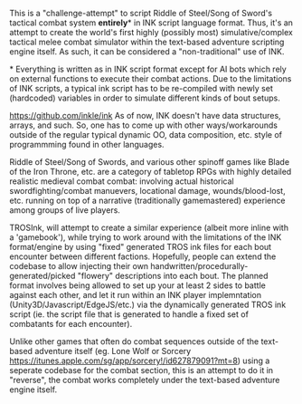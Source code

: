 This is a "challenge-attempt" to script Riddle of Steel/Song of Sword's tactical combat system **entirely*** in INK script language format. Thus, it's an attempt to create the world's first highly (possibly most) simulative/complex tactical melee combat simulator within the text-based adventure scripting engine itself. As such, it can be considered a "non-traditional" use of INK.

\* Everything is written as in INK script format except for AI bots which rely on external functions to execute their combat actions. Due to the limitations of INK scripts, a typical ink script has to be re-compiled with newly set (hardcoded) variables in order to simulate different kinds of bout setups.

https://github.com/inkle/ink
As of now, INK doesn't have data structures, arrays, and such. So, one has to come up with other ways/workarounds outside of the regular typical dynamic OO, data composition, etc. style of programmming found in other languages.

Riddle of Steel/Song of Swords, and various other spinoff games like Blade of the Iron Throne, etc. are a category of tabletop RPGs with highly detailed realistic medieval combat combat: involving actual historical swordfighting/combat manuevers, locational damage, wounds/blood-lost, etc. running on top of a narrative (traditionally gamemastered) experience among groups of live players.

TROSInk, will attempt to create a similar experience (albeit more inline with a 'gamebook'), while trying to work around with the limitations of the INK format/engine by using "fixed" generated TROS ink files for each bout encounter between different factions. Hopefully, people can extend the codebase to allow injecting their own handwritten/procedurally-generated/picked "flowery" descriptions into each bout. The planned format involves being allowed to set up your at least 2 sides to battle against each other, and let it run within an INK player implemntation (Unity3D/Javascript/EdgeJS/etc.) via the dynamically generated TROS ink script (ie. the script file that is generated to handle a fixed set of combatants for each encounter). 

Unlike other games that often do combat sequences outside of the text-based adventure itself (eg. Lone Wolf or Sorcery https://itunes.apple.com/sg/app/sorcery!/id627879091?mt=8) using a seperate codebase for the combat section, this is an attempt to do it in "reverse", the combat works completely under the text-based adventure engine itself.
